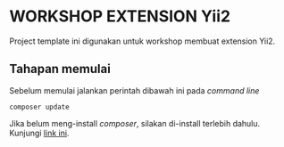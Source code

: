 # WORKSHOP EXTENSION Yii2

Project template ini digunakan untuk workshop membuat extension Yii2.

## Tahapan memulai

Sebelum memulai jalankan perintah dibawah ini pada *command line*

```
composer update
```

Jika belum meng-install *composer*, silakan di-install terlebih dahulu. Kunjungi [link ini](https://getcomposer.org/doc/00-intro.md#installation-windows).
